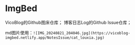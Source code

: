 # ImgBed
VicoBlog的Github图床仓库；
博客日志Log的Github Issue仓库；

md图片使用：`![IMG_20240821_204046.jpg](https://vicoblog-imgbed.netlify.app/NotesIssue/cat_louxia.jpg)`
